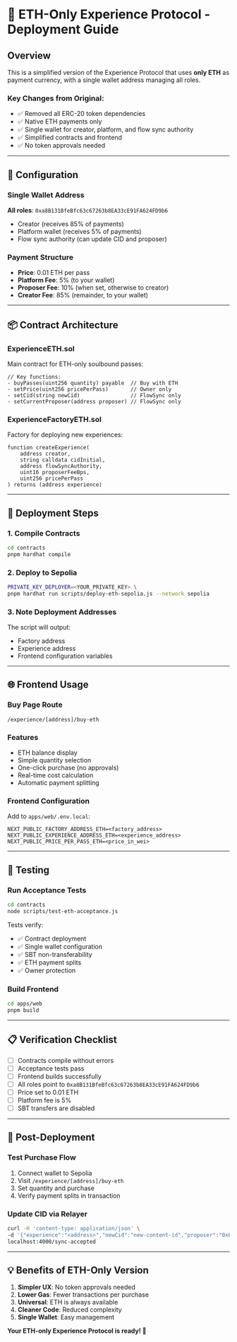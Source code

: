 # 🚀 ETH-Only Experience Protocol - Deployment Guide

## Overview

This is a simplified version of the Experience Protocol that uses **only ETH** as payment currency, with a single wallet address managing all roles.

### Key Changes from Original:
- ✅ Removed all ERC-20 token dependencies
- ✅ Native ETH payments only  
- ✅ Single wallet for creator, platform, and flow sync authority
- ✅ Simplified contracts and frontend
- ✅ No token approvals needed

---

## 🔧 Configuration

### Single Wallet Address
**All roles**: `0xa8B131BfeBfc63c67263b8EA33cE91FA624FD9b6`
- Creator (receives 85% of payments)
- Platform wallet (receives 5% of payments)
- Flow sync authority (can update CID and proposer)

### Payment Structure
- **Price**: 0.01 ETH per pass
- **Platform Fee**: 5% (to your wallet)
- **Proposer Fee**: 10% (when set, otherwise to creator)
- **Creator Fee**: 85% (remainder, to your wallet)

---

## 📦 Contract Architecture

### ExperienceETH.sol
Main contract for ETH-only soulbound passes:
```solidity
// Key functions:
- buyPasses(uint256 quantity) payable  // Buy with ETH
- setPrice(uint256 pricePerPass)       // Owner only
- setCid(string newCid)                // FlowSync only
- setCurrentProposer(address proposer) // FlowSync only
```

### ExperienceFactoryETH.sol
Factory for deploying new experiences:
```solidity
function createExperience(
    address creator,
    string calldata cidInitial,
    address flowSyncAuthority,
    uint16 proposerFeeBps,
    uint256 pricePerPass
) returns (address experience)
```

---

## 🚀 Deployment Steps

### 1. Compile Contracts
```bash
cd contracts
pnpm hardhat compile
```

### 2. Deploy to Sepolia
```bash
PRIVATE_KEY_DEPLOYER=<YOUR_PRIVATE_KEY> \
pnpm hardhat run scripts/deploy-eth-sepolia.js --network sepolia
```

### 3. Note Deployment Addresses
The script will output:
- Factory address
- Experience address  
- Frontend configuration variables

---

## 🌐 Frontend Usage

### Buy Page Route
`/experience/[address]/buy-eth`

### Features
- ETH balance display
- Simple quantity selection
- One-click purchase (no approvals)
- Real-time cost calculation
- Automatic payment splitting

### Frontend Configuration
Add to `apps/web/.env.local`:
```
NEXT_PUBLIC_FACTORY_ADDRESS_ETH=<factory_address>
NEXT_PUBLIC_EXPERIENCE_ADDRESS_ETH=<experience_address>
NEXT_PUBLIC_PRICE_PER_PASS_ETH=<price_in_wei>
```

---

## 🧪 Testing

### Run Acceptance Tests
```bash
cd contracts
node scripts/test-eth-acceptance.js
```

Tests verify:
- ✅ Contract deployment
- ✅ Single wallet configuration
- ✅ SBT non-transferability
- ✅ ETH payment splits
- ✅ Owner protection

### Build Frontend
```bash
cd apps/web
pnpm build
```

---

## 📋 Verification Checklist

- [ ] Contracts compile without errors
- [ ] Acceptance tests pass
- [ ] Frontend builds successfully
- [ ] All roles point to `0xa8B131BfeBfc63c67263b8EA33cE91FA624FD9b6`
- [ ] Price set to 0.01 ETH
- [ ] Platform fee is 5%
- [ ] SBT transfers are disabled

---

## 🔄 Post-Deployment

### Test Purchase Flow
1. Connect wallet to Sepolia
2. Visit `/experience/[address]/buy-eth`
3. Set quantity and purchase
4. Verify payment splits in transaction

### Update CID via Relayer
```bash
curl -H 'content-type: application/json' \
-d '{"experience":"<address>","newCid":"new-content-id","proposer":"0x0000000000000000000000000000000000000000"}' \
localhost:4000/sync-accepted
```

---

## 💡 Benefits of ETH-Only Version

1. **Simpler UX**: No token approvals needed
2. **Lower Gas**: Fewer transactions per purchase
3. **Universal**: ETH is always available
4. **Cleaner Code**: Reduced complexity
5. **Single Wallet**: Easy management

**Your ETH-only Experience Protocol is ready! 🎉**
